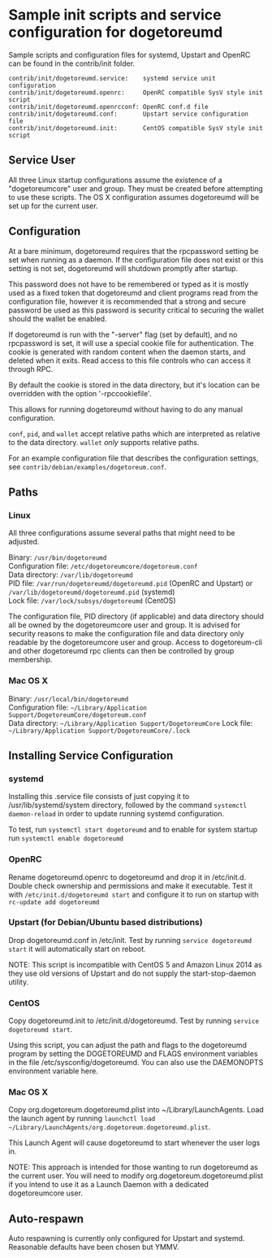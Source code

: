 Sample init scripts and service configuration for dogetoreumd
==========================================================

Sample scripts and configuration files for systemd, Upstart and OpenRC
can be found in the contrib/init folder.

    contrib/init/dogetoreumd.service:    systemd service unit configuration
    contrib/init/dogetoreumd.openrc:     OpenRC compatible SysV style init script
    contrib/init/dogetoreumd.openrcconf: OpenRC conf.d file
    contrib/init/dogetoreumd.conf:       Upstart service configuration file
    contrib/init/dogetoreumd.init:       CentOS compatible SysV style init script

Service User
---------------------------------

All three Linux startup configurations assume the existence of a "dogetoreumcore" user
and group.  They must be created before attempting to use these scripts.
The OS X configuration assumes dogetoreumd will be set up for the current user.

Configuration
---------------------------------

At a bare minimum, dogetoreumd requires that the rpcpassword setting be set
when running as a daemon.  If the configuration file does not exist or this
setting is not set, dogetoreumd will shutdown promptly after startup.

This password does not have to be remembered or typed as it is mostly used
as a fixed token that dogetoreumd and client programs read from the configuration
file, however it is recommended that a strong and secure password be used
as this password is security critical to securing the wallet should the
wallet be enabled.

If dogetoreumd is run with the "-server" flag (set by default), and no rpcpassword is set,
it will use a special cookie file for authentication. The cookie is generated with random
content when the daemon starts, and deleted when it exits. Read access to this file
controls who can access it through RPC.

By default the cookie is stored in the data directory, but it's location can be overridden
with the option '-rpccookiefile'.

This allows for running dogetoreumd without having to do any manual configuration.

`conf`, `pid`, and `wallet` accept relative paths which are interpreted as
relative to the data directory. `wallet` *only* supports relative paths.

For an example configuration file that describes the configuration settings,
see `contrib/debian/examples/dogetoreum.conf`.

Paths
---------------------------------

### Linux

All three configurations assume several paths that might need to be adjusted.

Binary:              `/usr/bin/dogetoreumd`  
Configuration file:  `/etc/dogetoreumcore/dogetoreum.conf`  
Data directory:      `/var/lib/dogetoreumd`  
PID file:            `/var/run/dogetoreumd/dogetoreumd.pid` (OpenRC and Upstart) or `/var/lib/dogetoreumd/dogetoreumd.pid` (systemd)  
Lock file:           `/var/lock/subsys/dogetoreumd` (CentOS)  

The configuration file, PID directory (if applicable) and data directory
should all be owned by the dogetoreumcore user and group.  It is advised for security
reasons to make the configuration file and data directory only readable by the
dogetoreumcore user and group.  Access to dogetoreum-cli and other dogetoreumd rpc clients
can then be controlled by group membership.

### Mac OS X

Binary:              `/usr/local/bin/dogetoreumd`  
Configuration file:  `~/Library/Application Support/DogetoreumCore/dogetoreum.conf`  
Data directory:      `~/Library/Application Support/DogetoreumCore`
Lock file:           `~/Library/Application Support/DogetoreumCore/.lock`

Installing Service Configuration
-----------------------------------

### systemd

Installing this .service file consists of just copying it to
/usr/lib/systemd/system directory, followed by the command
`systemctl daemon-reload` in order to update running systemd configuration.

To test, run `systemctl start dogetoreumd` and to enable for system startup run
`systemctl enable dogetoreumd`

### OpenRC

Rename dogetoreumd.openrc to dogetoreumd and drop it in /etc/init.d.  Double
check ownership and permissions and make it executable.  Test it with
`/etc/init.d/dogetoreumd start` and configure it to run on startup with
`rc-update add dogetoreumd`

### Upstart (for Debian/Ubuntu based distributions)

Drop dogetoreumd.conf in /etc/init.  Test by running `service dogetoreumd start`
it will automatically start on reboot.

NOTE: This script is incompatible with CentOS 5 and Amazon Linux 2014 as they
use old versions of Upstart and do not supply the start-stop-daemon utility.

### CentOS

Copy dogetoreumd.init to /etc/init.d/dogetoreumd. Test by running `service dogetoreumd start`.

Using this script, you can adjust the path and flags to the dogetoreumd program by
setting the DOGETOREUMD and FLAGS environment variables in the file
/etc/sysconfig/dogetoreumd. You can also use the DAEMONOPTS environment variable here.

### Mac OS X

Copy org.dogetoreum.dogetoreumd.plist into ~/Library/LaunchAgents. Load the launch agent by
running `launchctl load ~/Library/LaunchAgents/org.dogetoreum.dogetoreumd.plist`.

This Launch Agent will cause dogetoreumd to start whenever the user logs in.

NOTE: This approach is intended for those wanting to run dogetoreumd as the current user.
You will need to modify org.dogetoreum.dogetoreumd.plist if you intend to use it as a
Launch Daemon with a dedicated dogetoreumcore user.

Auto-respawn
-----------------------------------

Auto respawning is currently only configured for Upstart and systemd.
Reasonable defaults have been chosen but YMMV.

